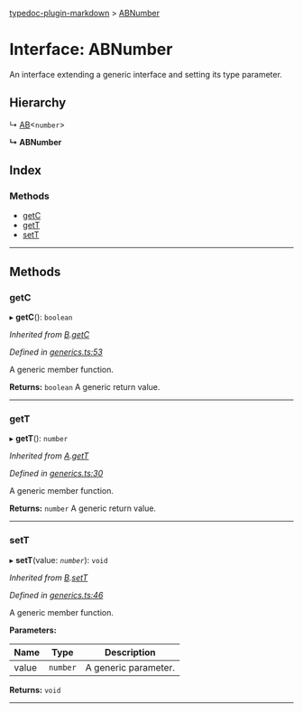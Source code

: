 [typedoc-plugin-markdown](../README.md) > [ABNumber](../interfaces/abnumber.md)

# Interface: ABNumber

An interface extending a generic interface and setting its type parameter.

## Hierarchy

↳  [AB](ab.md)<`number`>

**↳ ABNumber**

## Index

### Methods

* [getC](abnumber.md#markdown-header-getC)
* [getT](abnumber.md#markdown-header-getT)
* [setT](abnumber.md#markdown-header-setT)

---

## Methods

###  getC

▸ **getC**(): `boolean`

*Inherited from [B](b.md).[getC](b.md#markdown-header-getC)*

*Defined in [generics.ts:53](https://bitbucket.org/owner/repository_name/src/master/generics.ts?fileviewer&amp;#x3D;file-view-default#generics.ts-53)*

A generic member function.

**Returns:** `boolean`
A generic return value.

___

###  getT

▸ **getT**(): `number`

*Inherited from [A](a.md).[getT](a.md#markdown-header-getT)*

*Defined in [generics.ts:30](https://bitbucket.org/owner/repository_name/src/master/generics.ts?fileviewer&amp;#x3D;file-view-default#generics.ts-30)*

A generic member function.

**Returns:** `number`
A generic return value.

___

###  setT

▸ **setT**(value: *`number`*): `void`

*Inherited from [B](b.md).[setT](b.md#markdown-header-setT)*

*Defined in [generics.ts:46](https://bitbucket.org/owner/repository_name/src/master/generics.ts?fileviewer&amp;#x3D;file-view-default#generics.ts-46)*

A generic member function.

**Parameters:**

| Name | Type | Description |
| ------ | ------ | ------ |
| value | `number` |  A generic parameter. |

**Returns:** `void`

___

